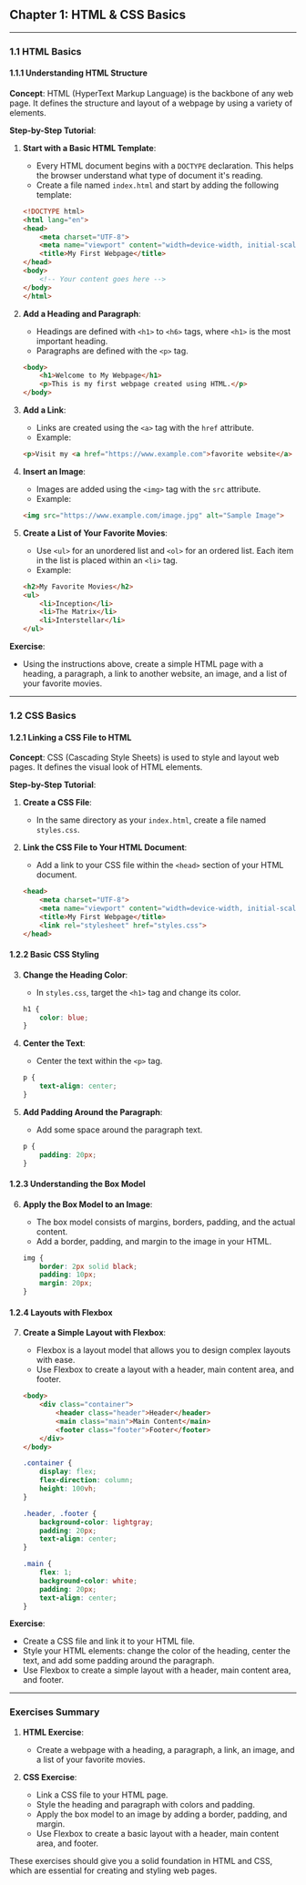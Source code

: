 ## **Chapter 1: HTML & CSS Basics**

---

### **1.1 HTML Basics**

#### **1.1.1 Understanding HTML Structure**

**Concept**: HTML (HyperText Markup Language) is the backbone of any web page. It defines the structure and layout of a webpage by using a variety of elements.

**Step-by-Step Tutorial**:

1. **Start with a Basic HTML Template**:
   - Every HTML document begins with a `DOCTYPE` declaration. This helps the browser understand what type of document it's reading.
   - Create a file named `index.html` and start by adding the following template:

   ```html
   <!DOCTYPE html>
   <html lang="en">
   <head>
       <meta charset="UTF-8">
       <meta name="viewport" content="width=device-width, initial-scale=1.0">
       <title>My First Webpage</title>
   </head>
   <body>
       <!-- Your content goes here -->
   </body>
   </html>
   ```

2. **Add a Heading and Paragraph**:
   - Headings are defined with `<h1>` to `<h6>` tags, where `<h1>` is the most important heading.
   - Paragraphs are defined with the `<p>` tag.

   ```html
   <body>
       <h1>Welcome to My Webpage</h1>
       <p>This is my first webpage created using HTML.</p>
   </body>
   ```

3. **Add a Link**:
   - Links are created using the `<a>` tag with the `href` attribute.
   - Example:

   ```html
   <p>Visit my <a href="https://www.example.com">favorite website</a> for more information.</p>
   ```

4. **Insert an Image**:
   - Images are added using the `<img>` tag with the `src` attribute.
   - Example:

   ```html
   <img src="https://www.example.com/image.jpg" alt="Sample Image">
   ```

5. **Create a List of Your Favorite Movies**:
   - Use `<ul>` for an unordered list and `<ol>` for an ordered list. Each item in the list is placed within an `<li>` tag.
   - Example:

   ```html
   <h2>My Favorite Movies</h2>
   <ul>
       <li>Inception</li>
       <li>The Matrix</li>
       <li>Interstellar</li>
   </ul>
   ```

**Exercise**:
- Using the instructions above, create a simple HTML page with a heading, a paragraph, a link to another website, an image, and a list of your favorite movies.

---

### **1.2 CSS Basics**

#### **1.2.1 Linking a CSS File to HTML**

**Concept**: CSS (Cascading Style Sheets) is used to style and layout web pages. It defines the visual look of HTML elements.

**Step-by-Step Tutorial**:

1. **Create a CSS File**:
   - In the same directory as your `index.html`, create a file named `styles.css`.

2. **Link the CSS File to Your HTML Document**:
   - Add a link to your CSS file within the `<head>` section of your HTML document.

   ```html
   <head>
       <meta charset="UTF-8">
       <meta name="viewport" content="width=device-width, initial-scale=1.0">
       <title>My First Webpage</title>
       <link rel="stylesheet" href="styles.css">
   </head>
   ```

#### **1.2.2 Basic CSS Styling**

3. **Change the Heading Color**:
   - In `styles.css`, target the `<h1>` tag and change its color.

   ```css
   h1 {
       color: blue;
   }
   ```

4. **Center the Text**:
   - Center the text within the `<p>` tag.

   ```css
   p {
       text-align: center;
   }
   ```

5. **Add Padding Around the Paragraph**:
   - Add some space around the paragraph text.

   ```css
   p {
       padding: 20px;
   }
   ```

#### **1.2.3 Understanding the Box Model**

6. **Apply the Box Model to an Image**:
   - The box model consists of margins, borders, padding, and the actual content.
   - Add a border, padding, and margin to the image in your HTML.

   ```css
   img {
       border: 2px solid black;
       padding: 10px;
       margin: 20px;
   }
   ```

#### **1.2.4 Layouts with Flexbox**

7. **Create a Simple Layout with Flexbox**:
   - Flexbox is a layout model that allows you to design complex layouts with ease.
   - Use Flexbox to create a layout with a header, main content area, and footer.

   ```html
   <body>
       <div class="container">
           <header class="header">Header</header>
           <main class="main">Main Content</main>
           <footer class="footer">Footer</footer>
       </div>
   </body>
   ```

   ```css
   .container {
       display: flex;
       flex-direction: column;
       height: 100vh;
   }

   .header, .footer {
       background-color: lightgray;
       padding: 20px;
       text-align: center;
   }

   .main {
       flex: 1;
       background-color: white;
       padding: 20px;
       text-align: center;
   }
   ```

**Exercise**:
- Create a CSS file and link it to your HTML file.
- Style your HTML elements: change the color of the heading, center the text, and add some padding around the paragraph.
- Use Flexbox to create a simple layout with a header, main content area, and footer.

---

### **Exercises Summary**

1. **HTML Exercise**:
   - Create a webpage with a heading, a paragraph, a link, an image, and a list of your favorite movies.

2. **CSS Exercise**:
   - Link a CSS file to your HTML page.
   - Style the heading and paragraph with colors and padding.
   - Apply the box model to an image by adding a border, padding, and margin.
   - Use Flexbox to create a basic layout with a header, main content area, and footer.

These exercises should give you a solid foundation in HTML and CSS, which are essential for creating and styling web pages.
